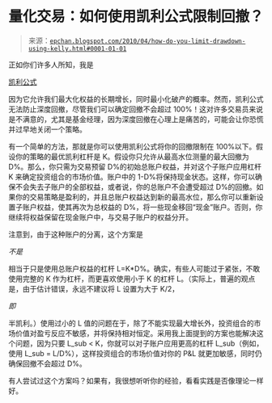 <!--yml

类别：未分类

日期：2024-05-12 19:04:18

-->

# 量化交易：如何使用凯利公式限制回撤？

> 来源：[`epchan.blogspot.com/2010/04/how-do-you-limit-drawdown-using-kelly.html#0001-01-01`](http://epchan.blogspot.com/2010/04/how-do-you-limit-drawdown-using-kelly.html#0001-01-01)

正如你们许多人所知，我是

[凯利公式](http://epchan.blogspot.com/2009/02/kelly-formula-revisited.html)

因为它允许我们最大化权益的长期增长，同时最小化破产的概率。然而，凯利公式无法防止深度回撤，尽管我们可以确定回撤不会超过 100%！这对许多交易员来说是不满意的，尤其是基金经理，因为深度回撤在心理上是痛苦的，可能会让你恐慌并过早地关闭一个策略。

有一个简单的方法，那就是你可以使用凯利公式将你的回撤限制在 100%以下。假设你的策略的最优凯利杠杆是 K。假设你只允许从最高水位测量的最大回撤为 D%。那么，你只需为交易预留 D%的初始总账户权益，并对这个子账户应用杠杆 K 来确定投资组合的市场价值。账户中的 1-D%将保持现金状态。这样，你可以确保不会失去子账户的全部权益，或者说，你的总账户不会遭受超过 D%的回撤。如果你的交易策略是盈利的，并且总账户权益达到新的最高水位，那么你可以重新设置子账户权益，使其再次为总权益的 D%，将一些现金移回“现金”账户。否则，你继续将权益保留在现金账户中，与交易子账户的权益分开。

注意到，由于这种账户的分离，这个方案是

*不是*

相当于只是使用总账户权益的杠杆 L=K*D%。确实，有些人可能过于紧张，不敢使用完整的 K 作为杠杆，而更喜欢使用小于 K 的杠杆 L。（实际上，普遍的观点是，由于估计错误，永远不建议将 L 设置为大于 K/2，

*即*

半凯利。）使用过小的 L 值的问题在于，除了不能实现最大增长外，投资组合的市场价值对盈亏反应不敏感，并将保持相对恒定。采用我上面提到的方案也能解决这个问题，因为只要 L_sub < K，你就可以对子账户应用更高的杠杆 L_sub（例如，使用 L_sub = L/D%），这样投资组合的市场价值对你的 P&L 就更加敏感，同时仍确保回撤不会超过 D%。

有人尝试过这个方案吗？如果有，我很想听听你的经验，看看实践是否像理论一样好。
